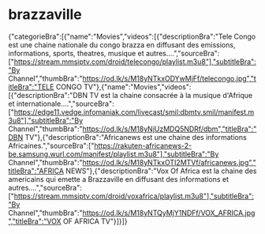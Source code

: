 # brazzaville
{"categorieBra":[{"name":"Movies","videos":[{"descriptionBra":"Tele Congo est une chaine nationale du congo brazza en diffusant des emissions, informations, sports, theatres, musique et autres....","sourceBra":["https://stream.mmsiptv.com/droid/telecongo/playlist.m3u8"],"subtitleBra":"By Channel","thumbBra":"https://od.lk/s/M18yNTkxODYwMjFf/telecongo.jpg","titleBra":"TELE CONGO TV"},{"name":"Movies","videos":[{"descriptionBra":"DBN TV est la chaine consacrée à la musique d'Afrique et internationale....","sourceBra":["https://edge11.vedge.infomaniak.com/livecast/smil:dbmtv.smil/manifest.m3u8"],"subtitleBra":"By Channel","thumbBra":"https://od.lk/s/M18yNjUzMDQ5NDRf/dbm","titleBra":"DBN TV"},{"descriptionBra":"Africanews est une chaine des informations Africaines.","sourceBra":["https://rakuten-africanews-2-be.samsung.wurl.com/manifest/playlist.m3u8"],"subtitleBra":"By Channel","thumbBra":"https://od.lk/s/M18yNTkxOTI2MTVf/africanews.jpg","titleBra":"AFRICA NEWS"},{"descriptionBra":"Vox Of Africa est la chaine des americains qui emette a Brazzaville en diffusant des informations et autres....","sourceBra":["https://stream.mmsiptv.com/droid/voxafrica/playlist.m3u8"],"subtitleBra":"By Channel","thumbBra":"https://od.lk/s/M18yNTQyMjY1NDFf/VOX_AFRICA.jpg","titleBra":"VOX OF AFRICA TV"}]}]}
